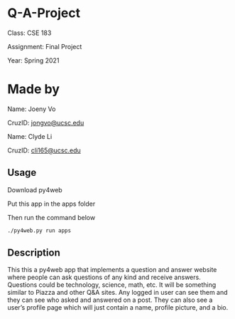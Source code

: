 # Q-A-Project

Class: CSE 183

Assignment: Final Project

Year: Spring 2021

# Made by

Name: Joeny Vo

CruzID: jongvo@ucsc.edu

Name: Clyde Li

CruzID: cli165@ucsc.edu

## Usage

Download py4web

Put this app in the apps folder

Then run the command below

```bash
./py4web.py run apps
```

## Description

This this a py4web app that implements a question and answer website where people can ask questions of any kind and receive answers. 
Questions could be technology, science, math, etc. It will be something similar to Piazza and other Q&A sites. Any logged in user can see them and they can see who asked and answered on a post. They can also see a user’s profile page which will just contain a name, profile picture, and a bio.


